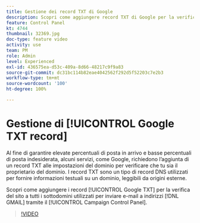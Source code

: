```yaml
---
title: Gestione dei record TXT di Google
description: Scopri come aggiungere record TXT di Google per la verifica del sito ai sottodomini utilizzati per inviare e-mail a indirizzi GMAIL tramite il Pannello di controllo Campaign.
feature: Control Panel
kt: 4744
thumbnail: 32369.jpg
doc-type: feature video
activity: use
team: PM
role: Admin
level: Experienced
exl-id: 436575ea-d53c-409a-8d66-48217c9f9a83
source-git-commit: dc31bc114b82eae4042562f292d5f52203c7e2b3
workflow-type: tm+mt
source-wordcount: '100'
ht-degree: 100%

---
```


# Gestione di [!UICONTROL Google TXT record]

Al fine di garantire elevate percentuali di posta in arrivo e basse percentuali di posta indesiderata, alcuni servizi, come Google, richiedono l’aggiunta di un record TXT alle impostazioni del dominio per verificare che tu sia il proprietario del dominio. I record TXT sono un tipo di record DNS utilizzati per fornire informazioni testuali su un dominio, leggibili da origini esterne.

Scopri come aggiungere i record [!UICONTROL Google TXT] per la verifica del sito a tutti i sottodomini utilizzati per inviare e-mail a indirizzi [!DNL GMAIL] tramite il [!UICONTROL Campaign Control Panel].

>[!VIDEO](https://video.tv.adobe.com/v/32369?quality=12)
